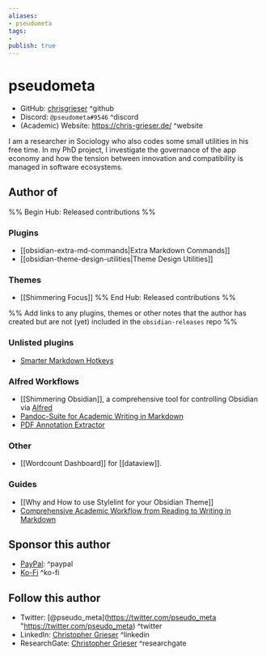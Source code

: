 ```yaml
---
aliases:
- pseudometa
tags:
- 
publish: true
---
```


# pseudometa
- GitHub: [chrisgrieser](https://github.com/chrisgrieser/) ^github
- Discord: `@pseudometa#9546` ^discord
- (Academic) Website: <https://chris-grieser.de/> ^website

I am a researcher in Sociology who also codes some small utilities in his free time. In my PhD project, I investigate the governance of the app economy and how the tension between innovation and compatibility is managed in software ecosystems.

## Author of

%% Begin Hub: Released contributions %%
### Plugins
- [[obsidian-extra-md-commands|Extra Markdown Commands]]
- [[obsidian-theme-design-utilities|Theme Design Utilities]]

### Themes
- [[Shimmering Focus]]
%% End Hub: Released contributions %%

%% Add links to any plugins, themes or other notes that the author has created but are not (yet) included in the `obsidian-releases` repo %%

### Unlisted plugins
- [Smarter Markdown Hotkeys](https://github.com/chrisgrieser/obsidian-smarter-md-hotkeys)

### Alfred Workflows
- [[Shimmering Obsidian]], a comprehensive tool for controlling Obsidian via [Alfred](https://www.alfredapp.com/)
- [Pandoc-Suite for Academic Writing in Markdown](https://github.com/chrisgrieser/pandoc_alfred)
- [PDF Annotation Extractor](https://github.com/chrisgrieser/pdf-annotation-extractor-alfred)

### Other
- [[Wordcount Dashboard]] for [[dataview]].

### Guides
- [[Why and How to use Stylelint for your Obsidian Theme]]
- [Comprehensive Academic Workflow from Reading to Writing in Markdown](https://www.notion.so/chrisgrieser/Comprehensive-Academic-Workflow-from-Reading-to-Writing-in-Markdown-a62298be91934043b11006be1ddc553a)


## Sponsor this author
- [PayPal](https://www.paypal.com/paypalme/ChrisGrieser): ^paypal
- [Ko-Fi](https://ko-fi.com/pseudometa) ^ko-fi


## Follow this author
- Twitter: [@pseudo_meta](https://twitter.com/pseudo_meta "https://twitter.com/pseudo_meta) ^twitter
- LinkedIn: [Christopher Grieser](https://www.linkedin.com/in/christopher-grieser-ba693b17a/) ^linkedin
- ResearchGate: [Christopher Grieser](https://www.researchgate.net/profile/Christopher-Grieser) ^researchgate

